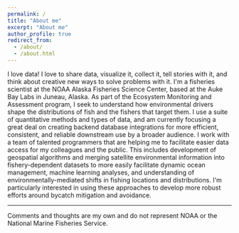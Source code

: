 ```yaml
---
permalink: /
title: "About me"
excerpt: "About me"
author_profile: true
redirect_from: 
  - /about/
  - /about.html
---
```


I love data! I love to share data, visualize it, collect it, tell stories with it, and think about creative new ways to solve problems with it. I'm a fisheries scientist at the NOAA Alaska Fisheries Science Center, based at the Auke Bay Labs in Juneau, Alaska. As part of the Ecosystem Monitoring and Assessment program, I seek to understand how environmental drivers shape the distributions of fish and the fishers that target them. I use a suite of quantitative methods and types of data, and am currently focusing a great deal on creating backend database integrations for more efficient, consistent, and reliable downstream use by a broader audience. I work with a team of talented programmers that are helping me to facilitate easier data access for my colleagues and the public. This includes development of geospatial algorithms and merging satellite environmental information into fishery-dependent datasets to more easily facilitate dynamic ocean management, machine learning analyses, and understanding of environmentally-mediated shifts in fishing locations and distributions. I'm particularly interested in using these approaches to develop more robust efforts around bycatch mitigation and avoidance.  

------
Comments and thoughts are my own and do not represent NOAA or the National Marine Fisheries Service.
